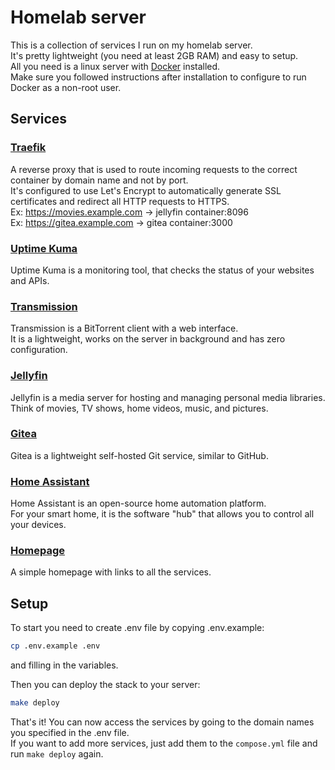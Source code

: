 # Homelab server

This is a collection of services I run on my homelab server.  
It's pretty lightweight (you need at least 2GB RAM) and easy to setup.  
All you need is a linux server with [Docker](https://get.docker.com/) installed.  
Make sure you followed instructions after installation to configure to run Docker as a non-root user.

## Services

### [Traefik](https://github.com/traefik/traefik)
A reverse proxy that is used to route incoming requests to the correct container by domain name and not by port.  
It's configured to use Let's Encrypt to automatically generate SSL certificates and redirect all HTTP requests to HTTPS.  
Ex: https://movies.example.com -> jellyfin container:8096  
Ex: https://gitea.example.com -> gitea container:3000  

### [Uptime Kuma](https://github.com/louislam/uptime-kuma)
Uptime Kuma is a monitoring tool, that checks the status of your websites and APIs.

### [Transmission](https://github.com/transmission/transmission)
Transmission is a BitTorrent client with a web interface.  
It is a lightweight, works on the server in background and has zero configuration.

### [Jellyfin](https://github.com/jellyfin/jellyfin)
Jellyfin is a media server for hosting and managing personal media libraries.  
Think of movies, TV shows, home videos, music, and pictures.

### [Gitea](https://github.com/go-gitea/gitea)
Gitea is a lightweight self-hosted Git service, similar to GitHub.

### [Home Assistant](https://github.com/home-assistant/home-assistant.io)
Home Assistant is an open-source home automation platform.  
For your smart home, it is the software "hub" that allows you to control all your devices.

### [Homepage](./homepage/src/index.html)
A simple homepage with links to all the services.

## Setup
To start you need to create .env file by copying .env.example:
```bash
cp .env.example .env
```
and filling in the variables.  

Then you can deploy the stack to your server:
```bash
make deploy
```

That's it! You can now access the services by going to the domain names you specified in the .env file.  
If you want to add more services, just add them to the `compose.yml` file and run `make deploy` again.

